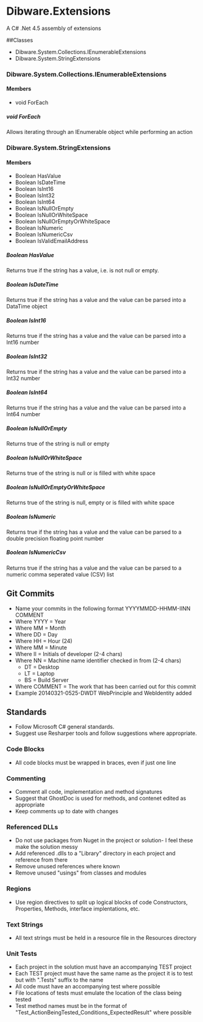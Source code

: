 Dibware.Extensions
==================

A C# .Net 4.5 assembly of extensions

##Classes
* Dibware.System.Collections.IEnumerableExtensions
* Dibware.System.StringExtensions

### Dibware.System.Collections.IEnumerableExtensions
#### Members
* void ForEach<T>

##### void ForEach<T>
Allows iterating through an IEnumerable object while performing an action


### Dibware.System.StringExtensions
#### Members
* Boolean HasValue
* Boolean IsDateTime
* Boolean IsInt16
* Boolean IsInt32
* Boolean IsInt64
* Boolean IsNullOrEmpty
* Boolean IsNullOrWhiteSpace
* Boolean IsNullOrEmptyOrWhiteSpace
* Boolean IsNumeric
* Boolean IsNumericCsv
* Boolean IsValidEmailAddress

##### Boolean HasValue
Returns true if the string has a value, i.e. is not null or empty.

##### Boolean IsDateTime
Returns true if the string has a value and the value can be parsed into a DataTime object

##### Boolean IsInt16
Returns true if the string has a value and the value can be parsed into a Int16 number

##### Boolean IsInt32
Returns true if the string has a value and the value can be parsed into a Int32 number

##### Boolean IsInt64
Returns true if the string has a value and the value can be parsed into a Int64 number

##### Boolean IsNullOrEmpty
Returns true of the string is null or empty

##### Boolean IsNullOrWhiteSpace
Returns true of the string is null or is filled with white space

##### Boolean IsNullOrEmptyOrWhiteSpace
Returns true of the string is null, empty or is filled with white space

##### Boolean IsNumeric
Returns true if the string has a value and the value can be parsed to a double precision floating point number

##### Boolean IsNumericCsv
Returns true if the string has a value and the value can be parsed to a numeric comma seperated value (CSV) list



## Git Commits
* Name your commits in the following format YYYYMMDD-HHMM-IINN COMMENT
* Where YYYY    = Year
* Where MM      = Month
* Where DD      = Day
* Where HH      = Hour (24)
* Where MM      = Minute
* Where II      = Initials of developer (2-4 chars)
* Where NN      = Machine name identifier checked in from (2-4 chars)
    * DT = Desktop
    * LT = Laptop 
    * BS = Build Server
* Where COMMENT = The work that has been carried out for this commit
* Example 20140321-0525-DWDT WebPrinciple and WebIdentity added

## Standards
* Follow Microsoft C# general standards. 
* Suggest use Resharper tools and follow suggestions where appropriate.

### Code Blocks
* All code blocks must be wrapped in braces, even if just one line

### Commenting
* Comment all code, implementation and method signatures 
* Suggest that GhostDoc is used for methods, and contenet edited as appropriate
* Keep comments up to date with changes

### Referenced DLLs
* Do not use packages from Nuget in the project or solution- I feel these make the solution messy
* Add referenced .dlls to a "Library" directory in each project and reference from there
* Remove unused references where known
* Remove unused "usings" from classes and modules

### Regions
* Use region directives to split up logical blocks of code Constructors, Properties, Methods, interface implentations, etc.

### Text Strings
* All text strings must be held in a resource file in the Resources directory

### Unit Tests
* Each project in the solution must have an accompanying TEST project
* Each TEST project must have the same name as the project it is to test but with ".Tests" suffix to the name
* All code must have an accompanying test where possible
* File locations of tests must emulate the location of the class being tested
* Test method names must be in the format of "Test_ActionBeingTested_Conditions_ExpectedResult" where possible
